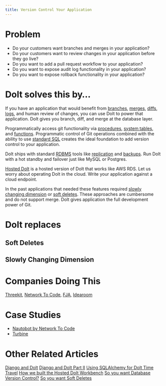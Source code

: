 ```yaml
---
title: Version Control Your Application
---
```


# Problem

* Do your customers want branches and merges in your application? 
* Do your customers want to review changes in your application before they go live? 
* Do you want to add a pull request workflow to your application?
* Do you want to expose audit log functionality in your application?
* Do you want to expose rollback functionality in your application?

# Dolt solves this by…

If you have an application that would benefit from [branches](../../concepts/dolt/git/branch.md), [merges](../../concepts/dolt/git/merge.md), [diffs](../../concepts/dolt/git/diff.md), [logs](../../concepts/dolt/git/log.md), and human review of changes, you can use Dolt to power that application. Dolt gives you branch, diff, and merge at the database layer. 

Programmatically access git functionality via [procedures](../../reference/sql/version-control/dolt-sql-procedures.md), [system tables](../../reference/sql/version-control/dolt-system-tables.md), and [functions](../../reference/sql/version-control/dolt-sql-functions.md). Programmatic control of Git operations combined with the ability to use [standard SQL](../../concepts/dolt/sql/README.md) creates the ideal foundation to add version control to your application.

Dolt ships with standard [RDBMS](../../concepts/dolt/rdbms/README.md) tools like [replication](../../concepts/dolt/rdbms/replication.md) and [backups](../../concepts/dolt/rdbms/backups.md). Run Dolt with a hot standby and failover just like MySQL or Postgres.

[Hosted Dolt](https://hosted.doltdb.com/) is a hosted version of Dolt that works like AWS RDS. Let us worry about operating Dolt in the cloud. Write your application against a cloud endpoint.

In the past applications that needed these features required [slowly changing dimension](https://www.dolthub.com/blog/2021-09-17-database-version-control/) or [soft deletes](https://www.dolthub.com/blog/2022-11-03-soft-deletes/). These approaches are cumbersome and do not support merge. Dolt gives application the full development power of Git.

# Dolt replaces

## Soft Deletes


## Slowly Changing Dimension



# Companies Doing This

[Threekit](https://www.threekit.com/), [Network To Code](https://www.networktocode.com/), [FJA](https://www.fja.com/), [Idearoom](https://www.idearoom.com/)

# Case Studies

* [Nautobot by Network To Code](https://www.dolthub.com/blog/2021-11-19-dolt-nautobot/)
* [Turbine](https://www.dolthub.com/blog/2022-08-17-dolt-turbine/)

# Other Related Articles

[Django and Dolt](https://www.dolthub.com/blog/2021-06-09-running-django-on-dolt/)
[Django and Dolt Part II](https://www.dolthub.com/blog/2021-08-27-django-dolt-2/)
[Using SQLAlchemy for Dolt Time Travel](https://www.dolthub.com/blog/2023-04-12-dolt-sqlalchemy/)
[How we built the Hosted Dolt Workbench](https://www.dolthub.com/blog/2022-08-24-hosted-sql-workbench/#how-it-was-built)
[So you want Database Version Control?](https://www.dolthub.com/blog/2021-09-17-database-version-control/)
[So you want Soft Deletes](https://www.dolthub.com/blog/2022-11-03-soft-deletes/)